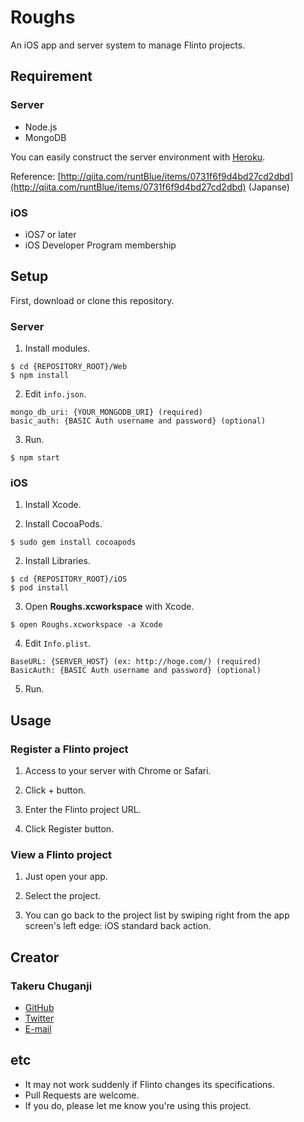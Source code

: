# Roughs

An iOS app and server system to manage Flinto projects.

## Requirement

### Server

- Node.js
- MongoDB

You can easily construct the server environment with [Heroku](https://www.heroku.com).

Reference: [http://qiita.com/runtBlue/items/0731f6f9d4bd27cd2dbd](http://qiita.com/runtBlue/items/0731f6f9d4bd27cd2dbd) (Japanse)

### iOS

- iOS7 or later
- iOS Developer Program membership

## Setup

First, download or clone this repository.

### Server

1. Install modules.

```
$ cd {REPOSITORY_ROOT}/Web
$ npm install
```

2. Edit `info.json`.

```
mongo_db_uri: {YOUR_MONGODB_URI} (required)
basic_auth: {BASIC Auth username and password} (optional)
```

3. Run.

```
$ npm start
```

### iOS

1. Install Xcode.

2. Install CocoaPods.

```
$ sudo gem install cocoapods
```

2. Install Libraries.

```
$ cd {REPOSITORY_ROOT}/iOS
$ pod install
```

3. Open **Roughs.xcworkspace** with Xcode.

```
$ open Roughs.xcworkspace -a Xcode
```

4. Edit `Info.plist`.

```
BaseURL: {SERVER_HOST} (ex: http://hoge.com/) (required)
BasicAuth: {BASIC Auth username and password} (optional)
```

5. Run.

## Usage

### Register a Flinto project

1. Access to your server with Chrome or Safari.

2. Click + button.

3. Enter the Flinto project URL.

4. Click Register button.

### View a Flinto project

1. Just open your app.

2. Select the project.

3. You can go back to the project list by swiping right from the app screen's left edge: iOS standard back action.

## Creator

### Takeru Chuganji

* [GitHub](https://github.com/hoppenichu)
* [Twitter](https://twitter.com/hoppenichu)
* [E-mail](mailto:takeru@hoppenichu.com)

## etc

* It may not work suddenly if Flinto changes its specifications.
* Pull Requests are welcome.
* If you do, please let me know you're using this project.


